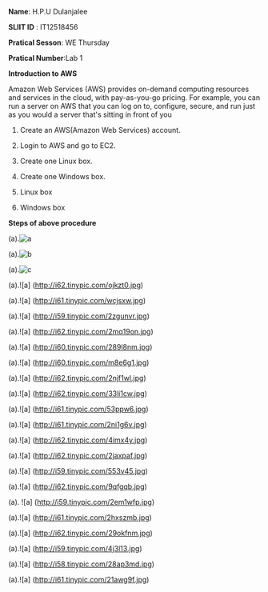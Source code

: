 **Name**: H.P.U Dulanjalee

**SLIIT ID** : IT12518456

**Pratical Sesson**: WE Thursday

**Pratical Number**:Lab 1


 **Introduction to AWS**
 
 Amazon Web Services (AWS) provides on-demand computing resources and services in the cloud, with pay-as-you-go pricing. For example, you can run a server on AWS that you can log on to, configure, secure, and run just as you would a server that's sitting in front of you
 


1.	Create an AWS(Amazon Web Services) account.

2.	Login to AWS and go to EC2.

3.	Create one Linux box.

4.	Create one Windows box.

5.	Linux box

6.  Windows box

 **Steps of above procedure** 
 
 (a).![a](http://i61.tinypic.com/2gw83ra.jpg)



 (a).![b](http://i58.tinypic.com/21osrk2.jpg)

 (a).![c](http://i58.tinypic.com/21osrk2.jpg)
 
 (a).![a]  (http://i62.tinypic.com/ojkzt0.jpg)
 
(a).![a]  (http://i61.tinypic.com/wcjsxw.jpg)
 

 
 
 (a).![a]  (http://i59.tinypic.com/2zgunvr.jpg)
 
(a).![a]  (http://i62.tinypic.com/2mq19on.jpg)
 
(a).![a]  (http://i60.tinypic.com/289l8nm.jpg)
 
 (a).![a]  (http://i60.tinypic.com/m8e6g1.jpg)
 
 (a).![a]  (http://i62.tinypic.com/2njf1wl.jpg)
 
 (a).![a]  (http://i62.tinypic.com/33li1cw.jpg)
 
(a).![a]  (http://i61.tinypic.com/53ppw6.jpg)
 
(a).![a]  (http://i61.tinypic.com/2ni1g6v.jpg)
 
(a).![a]  (http://i62.tinypic.com/4imx4y.jpg)
 
 (a).![a]  (http://i62.tinypic.com/2jaxpaf.jpg)
 
(a).![a]  (http://i59.tinypic.com/553v45.jpg)
 
(a).![a]  (http://i62.tinypic.com/9qfgqb.jpg)
 
(a). ![a]  (http://i59.tinypic.com/2em1wfp.jpg)
 
 (a).![a]  (http://i61.tinypic.com/2hxszmb.jpg)
 
(a).![a]  (http://i62.tinypic.com/29okfnm.jpg)
 
 (a).![a]  (http://i59.tinypic.com/4j3l13.jpg)
 
(a).![a]  (http://i58.tinypic.com/28ap3md.jpg)
 
 (a).![a] (http://i61.tinypic.com/21awg9f.jpg)
 
 
 

 
